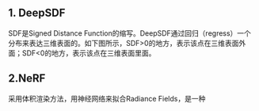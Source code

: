 ## 1. DeepSDF
SDF是Signed Distance Function的缩写。DeepSDF通过回归（regress）一个分布来表达三维表面的。如下图所示，SDF>0的地方，表示该点在三维表面外面；SDF<0的地方，表示该点在三维表面里面。

## 2.NeRF
采用体积渲染方法，用神经网络来拟合Radiance Fields，是一种